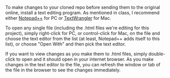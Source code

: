 To make changes to your cloned repo before sending them to the original online, install a text editing program. As mentioned in class, I recommend either [Notepad++](https://notepad-plus-plus.org/download/) for PC or [TextWrangler](https://itunes.apple.com/us/app/textwrangler/id404010395?mt=12) for Mac.

To open any single file (including the .html files we're editing for this project), simply right-click for PC, or control-click for Mac, on the file and choose the text editor from the list (at least, Notepad++ adds itself to this list), or choose "Open With" and then pick the text editor.

If you want to view changes as you make them to .html files, simply double-click to open and it should open in your internet browser. As you make changes in the text editor to the file, you can refresh the window or tab of the file in the browser to see the changes immediately.